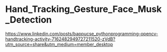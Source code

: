 # Hand_Tracking_Gesture_Face_Musk_Detection

https://www.linkedin.com/posts/bappucse_pythonprogramming-opencv-handtracking-activity-7162482949727211520-zVdB?utm_source=share&utm_medium=member_desktop
